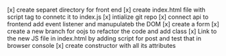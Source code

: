 [x] create separet directory for front end
[x] create index.html file with script tag to connetc it to index.js
     <script src="javascripts/index.js"></script>
[x] intialize git repo
[x] connect api to frontend
     add event listener and manupulateb the DOM 
[x] create a form
[x] create a new branch for oojs to refactor the code and add class
[x] Link to the new JS file in index.html by adding script for post and test that in browser console 
[x] create constructor with all its attributes 

